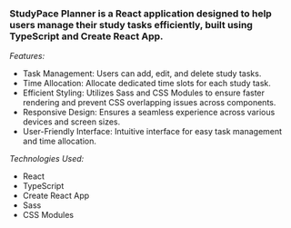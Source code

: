 ### StudyPace Planner is a React application designed to help users manage their study tasks efficiently, built using TypeScript and Create React App.

<em>Features:</em>
- Task Management: Users can add, edit, and delete study tasks.
- Time Allocation: Allocate dedicated time slots for each study task.
- Efficient Styling: Utilizes Sass and CSS Modules to ensure faster rendering and prevent CSS overlapping issues across components.
- Responsive Design: Ensures a seamless experience across various devices and screen sizes.
- User-Friendly Interface: Intuitive interface for easy task management and time allocation.

<em>Technologies Used:</em>
- React
- TypeScript
- Create React App
- Sass
- CSS Modules

